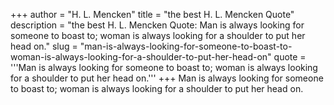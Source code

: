 +++
author = "H. L. Mencken"
title = "the best H. L. Mencken Quote"
description = "the best H. L. Mencken Quote: Man is always looking for someone to boast to; woman is always looking for a shoulder to put her head on."
slug = "man-is-always-looking-for-someone-to-boast-to-woman-is-always-looking-for-a-shoulder-to-put-her-head-on"
quote = '''Man is always looking for someone to boast to; woman is always looking for a shoulder to put her head on.'''
+++
Man is always looking for someone to boast to; woman is always looking for a shoulder to put her head on.
